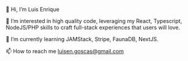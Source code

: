 👋 Hi, I’m Luis Enrique

👀 I’m interested in high quality code, leveraging my React, Typescript, NodeJS/PHP skills to craft full-stack experiences that users will love. 

🌱 I’m currently learning JAMStack, Stripe, FaunaDB, NextJS.

📫 How to reach me luisen.goscas@gmail.com

<!---
octopus-coder/octopus-coder is a ✨ special ✨ repository because its `README.md` (this file) appears on your GitHub profile.
You can click the Preview link to take a look at your changes.
--->
